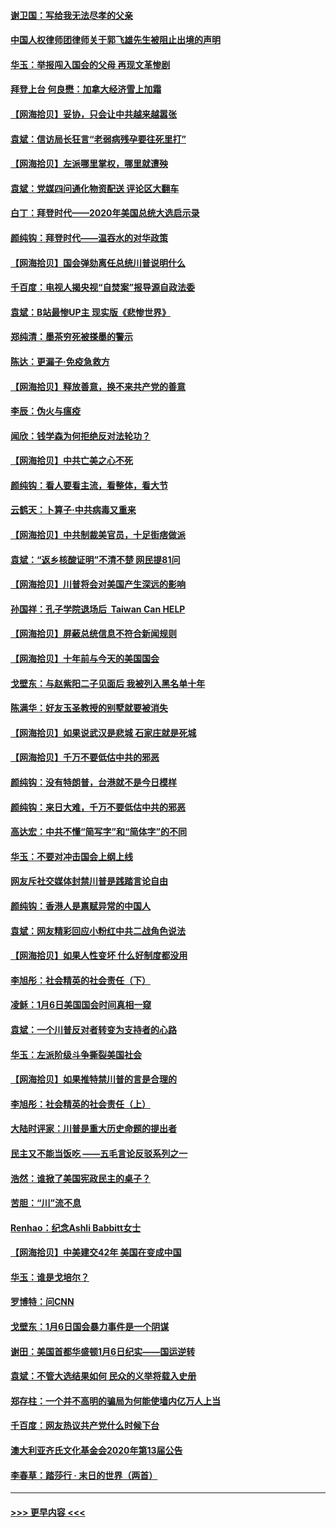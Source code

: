 #### [谢卫国：写给我无法尽孝的父亲](../pages/nsc993/n12720325.md?t=01291951) 
#### [中国人权律师团律师关于郭飞雄先生被阻止出境的声明](../pages/nsc993/n12720203.md?t=01291951) 
#### [华玉：举报闯入国会的父母 再现文革惨剧](../pages/nsc993/n12719070.md?t=01291951) 
#### [拜登上台 何良懋：加拿大经济雪上加霜](../pages/nsc993/n12718943.md?t=01291951) 
#### [【网海拾贝】妥协，只会让中共越来越嚣张](../pages/nsc993/n12717392.md?t=01291951) 
#### [袁斌：信访局长狂言“老弱病残孕要往死里打”](../pages/nsc993/n12717343.md?t=01291951) 
#### [【网海拾贝】左派哪里掌权，哪里就遭殃](../pages/nsc993/n12715009.md?t=01291951) 
#### [袁斌：党媒四问通化物资配送 评论区大翻车](../pages/nsc993/n12714950.md?t=01291951) 
#### [白丁：拜登时代——2020年美国总统大选启示录](../pages/nsc993/n12714920.md?t=01291951) 
#### [颜纯钩：拜登时代——温吞水的对华政策](../pages/nsc993/n12713245.md?t=01291951) 
#### [【网海拾贝】国会弹劾离任总统川普说明什么](../pages/nsc993/n12712816.md?t=01291951) 
#### [千百度：电视人揭央视“自焚案”报导源自政法委](../pages/nsc993/n12709760.md?t=01291951) 
#### [袁斌：B站最惨UP主 现实版《悲惨世界》](../pages/nsc993/n12709686.md?t=01291951) 
#### [郑纯清：墨茶穷死被搽墨的警示](../pages/nsc993/n12709262.md?t=01291951) 
#### [陈达：更漏子·免疫急救方](../pages/nsc993/n12709244.md?t=01291951) 
#### [【网海拾贝】释放善意，换不来共产党的善意](../pages/nsc993/n12708361.md?t=01291951) 
#### [李辰：伪火与瘟疫](../pages/nsc993/n12707981.md?t=01291951) 
#### [闻欣：钱学森为何拒绝反对法轮功？](../pages/nsc993/n12707407.md?t=01291951) 
#### [【网海拾贝】中共亡美之心不死](../pages/nsc993/n12707621.md?t=01291951) 
#### [颜纯钩：看人要看主流，看整体，看大节](../pages/nsc993/n12707536.md?t=01291951) 
#### [云鹤天：卜算子‧中共病毒又重来](../pages/nsc993/n12707408.md?t=01291951) 
#### [【网海拾贝】中共制裁美官员，十足街痞做派](../pages/nsc993/n12705115.md?t=01291951) 
#### [袁斌：“返乡核酸证明”不清不楚 网民提81问](../pages/nsc993/n12704982.md?t=01291951) 
#### [【网海拾贝】川普将会对美国产生深远的影响](../pages/nsc993/n12703045.md?t=01291951) 
#### [孙国祥：孔子学院退场后  Taiwan Can HELP](../pages/nsc993/n12702430.md?t=01291951) 
#### [【网海拾贝】屏蔽总统信息不符合新闻规则](../pages/nsc993/n12699998.md?t=01291951) 
#### [【网海拾贝】十年前与今天的美国国会](../pages/nsc993/n12696993.md?t=01291951) 
#### [戈壁东：与赵紫阳二子见面后 我被列入黑名单十年](../pages/nsc993/n12696215.md?t=01291951) 
#### [陈满华：好友玉圣教授的别墅就要被消失](../pages/nsc993/n12695411.md?t=01291951) 
#### [【网海拾贝】如果说武汉是悲城 石家庄就是死城](../pages/nsc993/n12694589.md?t=01291951) 
#### [【网海拾贝】千万不要低估中共的邪恶](../pages/nsc993/n12692771.md?t=01291951) 
#### [颜纯钩：没有特朗普，台港就不是今日模样](../pages/nsc993/n12692678.md?t=01291951) 
#### [颜纯钩：来日大难，千万不要低估中共的邪恶](../pages/nsc993/n12692080.md?t=01291951) 
#### [高达宏：中共不懂“简写字”和“简体字”的不同](../pages/nsc993/n12692068.md?t=01291951) 
#### [华玉：不要对冲击国会上纲上线](../pages/nsc993/n12689948.md?t=01291951) 
#### [网友斥社交媒体封禁川普是践踏言论自由](../pages/nsc993/n12687482.md?t=01291951) 
#### [颜纯钩：香港人是禀赋异常的中国人](../pages/nsc993/n12685142.md?t=01291951) 
#### [袁斌：网友精彩回应小粉红中共二战角色说法](../pages/nsc993/n12684994.md?t=01291951) 
#### [【网海拾贝】如果人性变坏 什么好制度都没用](../pages/nsc993/n12683000.md?t=01291951) 
#### [李旭彤：社会精英的社会责任（下）](../pages/nsc993/n12680604.md?t=01291951) 
#### [凌稣：1月6日美国国会时间真相一窥](../pages/nsc993/n12682780.md?t=01291951) 
#### [袁斌：一个川普反对者转变为支持者的心路](../pages/nsc993/n12682700.md?t=01291951) 
#### [华玉：左派阶级斗争撕裂美国社会](../pages/nsc993/n12681226.md?t=01291951) 
#### [【网海拾贝】如果推特禁川普的言是合理的](../pages/nsc993/n12681232.md?t=01291951) 
#### [李旭彤：社会精英的社会责任（上）](../pages/nsc993/n12680501.md?t=01291951) 
#### [大陆时评家：川普是重大历史命题的提出者](../pages/nsc993/n12679904.md?t=01291951) 
#### [民主又不能当饭吃 ——五毛言论反驳系列之一](../pages/nsc993/n12679877.md?t=01291951) 
#### [浩然：谁掀了美国宪政民主的桌子？](../pages/nsc993/n12679850.md?t=01291951) 
#### [苦胆：“川”流不息](../pages/nsc993/n12678388.md?t=01291951) 
#### [Renhao：纪念Ashli Babbitt女士](../pages/nsc993/n12678359.md?t=01291951) 
#### [【网海拾贝】中美建交42年 美国在变成中国](../pages/nsc993/n12678324.md?t=01291951) 
#### [华玉：谁是戈培尔？](../pages/nsc993/n12677515.md?t=01291951) 
#### [罗博特：问CNN](../pages/nsc993/n12677172.md?t=01291951) 
#### [戈壁东：1月6日国会暴力事件是一个阴谋](../pages/nsc993/n12674639.md?t=01291951) 
#### [谢田：美国首都华盛顿1月6日纪实——国运逆转](../pages/nsc993/n12673190.md?t=01291951) 
#### [袁斌：不管大选结果如何 民众的义举将载入史册](../pages/nsc993/n12672787.md?t=01291951) 
#### [郑存柱：一个并不高明的骗局为何能使墙内亿万人上当](../pages/nsc993/n12671449.md?t=01291951) 
#### [千百度：网友热议共产党什么时候下台](../pages/nsc993/n12670442.md?t=01291951) 
#### [澳大利亚齐氏文化基金会2020年第13届公告](../pages/nsc993/n12670273.md?t=01291951) 
#### [李春草：踏莎行 · 末日的世界（两首）](../pages/nsc993/n12670253.md?t=01291951) 

----
#### [ >>> 更早内容 <<< ](../indexes/nsc993-earlier.md)
